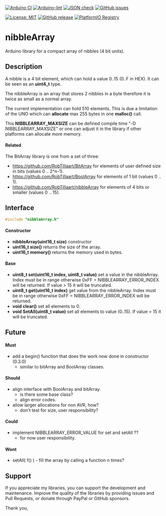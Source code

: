 
[![Arduino CI](https://github.com/RobTillaart/nibbleArray/workflows/Arduino%20CI/badge.svg)](https://github.com/marketplace/actions/arduino_ci)
[![Arduino-lint](https://github.com/RobTillaart/nibbleArray/actions/workflows/arduino-lint.yml/badge.svg)](https://github.com/RobTillaart/nibbleArray/actions/workflows/arduino-lint.yml)
[![JSON check](https://github.com/RobTillaart/nibbleArray/actions/workflows/jsoncheck.yml/badge.svg)](https://github.com/RobTillaart/nibbleArray/actions/workflows/jsoncheck.yml)
[![GitHub issues](https://img.shields.io/github/issues/RobTillaart/nibbleArray.svg)](https://github.com/RobTillaart/nibbleArray/issues)

[![License: MIT](https://img.shields.io/badge/license-MIT-green.svg)](https://github.com/RobTillaart/nibbleArray/blob/master/LICENSE)
[![GitHub release](https://img.shields.io/github/release/RobTillaart/nibbleArray.svg?maxAge=3600)](https://github.com/RobTillaart/nibbleArray/releases)
[![PlatformIO Registry](https://badges.registry.platformio.org/packages/robtillaart/library/nibbleArray.svg)](https://registry.platformio.org/libraries/robtillaart/nibbleArray)


# nibbleArray

Arduino library for a compact array of nibbles (4 bit units).


## Description

A nibble is a 4 bit element, which can hold a value 0..15 (0..F in HEX). 
It can be seen as an **uint4_t** type.

The nibbleArray is an array that stores 2 nibbles in a byte therefore it is 
twice as small as a normal array.

The current implementation can hold 510 elements. This is due a limitation of
the UNO which can **allocate** max 255 bytes in one **malloc()** call.

This **NIBBLEARRAY_MAXSIZE** can be defined compile time "-D NIBBLEARRAY_MAXSIZE" 
or one can adjust it in the library if other platforms can allocate more memory.


#### Related

The BitArray library is one from a set of three:

- https://github.com/RobTillaart/BitArray for elements of user defined size in bits (values 0 .. 2^n-1).
- https://github.com/RobTillaart/BoolArray for elements of 1 bit (values 0 .. 1).
- https://github.com/RobTillaart/nibbleArray for elements of 4 bits or smaller (values 0 .. 15).


## Interface

```cpp
#include "nibbleArray.h"
```

#### Constructor

- **nibbleArray(uint16_t size)** constructor
- **uint16_t size()** returns the size of the array.
- **uint16_t memory()** returns the memory used in bytes.


#### Base

- **uint8_t set(uint16_t index, uint8_t value)** set a value in the nibbleArray.
Index must be in range otherwise 0xFF = NIBBLEARRAY_ERROR_INDEX will be returned.
If value > 15 it will be truncated. 
- **uint8_t get(uint16_t index)** get value from the nibbleArray. 
Index must be in range otherwise 0xFF = NIBBLEARRAY_ERROR_INDEX will be returned.
- **void clear()** set all elements to 0.
- **void SetAll(uint8_t value)** set all elements to value (0..15). 
If value > 15 it will be truncated.


## Future

#### Must

- add a begin() function that does the work now done in constructor (0.3.0)
  - similar to bitArray and BoolArray classes.

#### Should

- align interface with BoolArray and bitArray.
  - is there some base class?
  - align error codes.
- allow larger allocations for non AVR, how?
  - don't test for size, user responsibility?

#### Could

- implement NIBBLEARRAY_ERROR_VALUE for set and setAll ??
  - for now user responsibility.

#### Wont

- setAll( f() ) - fill the array by calling a function n times?


## Support

If you appreciate my libraries, you can support the development and maintenance.
Improve the quality of the libraries by providing issues and Pull Requests, or
donate through PayPal or GitHub sponsors.

Thank you,

